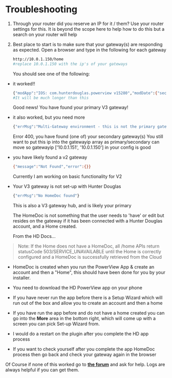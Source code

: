 # Troubleshooting

1. Through your router did you reserve an IP for it / them?
Use your router settings for this.
It is beyond the scope here to help how to do this
but a search on your router will help
2. Best place to start is to make sure that your gateway(s) are responding as expected.
Open a browser and type in the following for each gateway

    ```bash
    http://10.0.1.150/home
    #replace 10.0.1.150 with the ip's of your gateways
    ```

    You should see one of the following:

- it worked!!

    ```bash
    {"modApp":"IOS: com.hunterdouglas.powerview v15280","modDate":{"seconds":1707432094,"nanoseconds":781701000},"automations":[{"enabled":true,"min":0,"days":127,"type":10,"bleId":187,"scene_Id":49,"hour":0,"_id":65,"errorShd_Ids":[]},{"enabled":true,"scene_Id":66,"_id":69,"min":30,"bleId":146,"errorShd_Ids":[],"hour":0,"days":127,"type":6},{"days":127,"enabled":true,"hour":0,"min":31,"scene_Id":25,"type":6,"errorShd_Ids":[],"_id":37,"bleId":137},{"_id"
    #It will be much longer than this
    ```
  
  Good news! You have found your primary V3 gateway!

- it also worked, but you need more

    ```bash
    {"errMsg":"Multi-Gateway environment - this is not the primary gateway"}
    ```

    Error 400, you have found (one of) your secondary gateway(s)
    You still want to put this ip into the gatewayip array as primary/secondary
    can move so gatewayip ['10.0.1.151', '10.0.1.150'] in your config is good

- you have likely found a v2 gateway

    ```bash
    {"message":"Not Found","error":{}}
    ```

    Currently I am working on basic functionality for V2

- Your V3 gateway is not set-up with Hunter Douglas

    ```bash
    {"errMsg":"No HomeDoc found"}
    ```

    This is also a V3 gateway hub, and is likely your primary

    The HomeDoc is not something that the user needs to 'have' or edit
     but resides on the gateway if it has been connected with a Hunter Douglas
     account, and a Home created.

    From the HD Docs...

>Note: If the Home does not have a HomeDoc, all /home APIs return statusCode
503/SERVICE_UNAVAILABLE until the Home is correctly configured and a HomeDoc
is successfully retrieved from the Cloud

- HomeDoc is created when you run the PowerView App & create an account
    and then a "Home", this should have been done for you by your installer.

- You need to download the HD PowerView app on your phone

- If you have never run the app before there is a Setup Wizard which will run
out of the box and allow you to create an account and then a home

- If you have run the app before and do not have a home created you can go
into the **More** area in the bottom right, which will come up with a screen you
can pick Set-up Wizard from.

- I would do a restart on the plugin after you complete the HD app process

- If you want to check yourself after you complete the app HomeDoc process then
go back and check your gateway again in the browser

Of Course if none of this worked go to [**the forum**][forum] and ask for help.
Logs are always helpful if you can get them.

[forum]: https://forum.universal-devices.com/forum/439-hunter-douglas/

